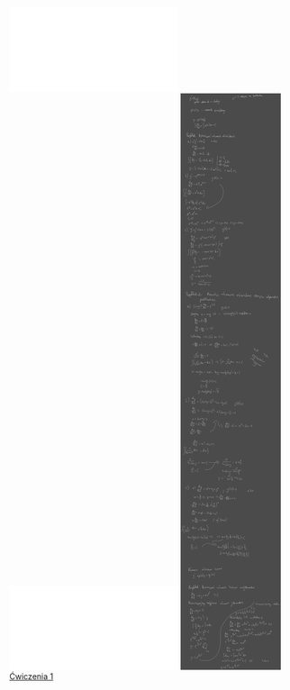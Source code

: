 ![AM2-Wyklad_01](Notatki/Semestr%202/Analiza%20matematyczna%202.3A/Wyk%C5%82ady/Wyk%C5%82ad%201/AM2-Wyklad_01.pdf)
![Wyklad_1a](Notatki/Semestr%202/Analiza%20matematyczna%202.3A/Wyk%C5%82ady/Wyk%C5%82ad%201/Wyklad_1a.pdf)
![Drawing 2023-03-01 13.22.02.excalidraw](Notatki/Semestr%202/Analiza%20matematyczna%202.3A/Wyk%C5%82ady/Wyk%C5%82ad%201/Drawing%202023-03-01%2013.22.02.excalidraw.svg)[Ćwiczenia 1](Notatki/Semestr%202/Analiza%20matematyczna%202.3A/%C4%86wiczenia/%C4%86wiczenia%201/%C4%86wiczenia%201.md)